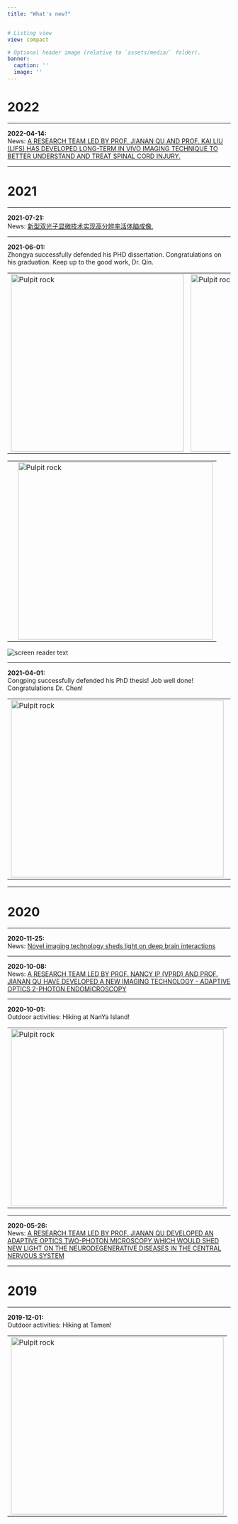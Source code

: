 ```yaml
---
title: "What's new?"


# Listing view
view: compact

# Optional header image (relative to `assets/media/` folder).
banner:
  caption: ''
  image: ''
---
```

<!--more-->
# 2022





<hr>

**2022-04-14:**
</br>
News: <a href="https://ece.hkust.edu.hk/news/research-team-led-prof-jianan-qu-and-prof-kai-liu-lifs-has-developed-long-term-vivo-imaging">A RESEARCH TEAM LED BY PROF. JIANAN QU AND PROF. KAI LIU (LIFS) HAS DEVELOPED LONG-TERM IN VIVO IMAGING TECHNIQUE TO BETTER UNDERSTAND AND TREAT SPINAL CORD INJURY.</a>




<hr>


# 2021
<hr>

**2021-07-21:**
</br>
News: <a href="https://mp.weixin.qq.com/s/xGym6pV9R2AEeLE7jKnrCA">新型双光子显微技术实现高分辨率活体脑成像.</a> 
</br>



<hr>

**2021-06-01:**
</br>
Zhongya successfully defended his PHD dissertation. Congratulations on his graduation. Keep up to the good work, Dr. Qin.
<table><tr><td><img src="/gallery/news/qzy_graduation/IMG_20220531_082130.jpg"alt="Pulpit rock" width="390" height="400"></td><td><img src="/gallery/news/qzy_graduation/IMG_20220531_082231.jpg" alt="Pulpit rock" width="440" height="400"></td></tr></table>
<table><tr><td></td><td><img src="/gallery/news/qzy_graduation/IMG_20220531_082231.jpg" alt="Pulpit rock" width="440" height="400"></td></tr></table>

![screen reader text](Grin_lens.png "AO enhanced grin lens imaging in deep brain")


<hr>

**2021-04-01:**
</br>
Congping successfully defended his PhD thesis! Job well done! Congratulations Dr. Chen!

<table><tr><td><img src="/gallery/news/ccp_graduation/IMG_20220312_174702_303.jpg"alt="Pulpit rock" width="480" height="400"></td><td><img src="/gallery/news/ccp_graduation/IMG_20220312_174643_190.jpg" alt="Pulpit rock" width="440" height="400"></td></tr></table>

<hr>

# 2020

<hr>

**2020-11-25:**
</br> 
News: [Novel imaging technology sheds light on deep brain interactions](https://projects.croucher.org.hk/news/novel-imaging-technology-sheds-light-on-deep-brain-interactions)


<hr>

**2020-10-08:**
</br> 
News: [A RESEARCH TEAM LED BY PROF. NANCY IP (VPRD) AND PROF. JIANAN QU HAVE DEVELOPED A NEW IMAGING TECHNOLOGY - ADAPTIVE OPTICS 2-PHOTON ENDOMICROSCOPY](https://ece.hkust.edu.hk/news/research-team-led-prof-nancy-ip-vprd-and-prof-jianan-qu-have-developed-new-imaging-technology)


<hr>

**2020-10-01:**
</br> 
Outdoor activities: Hiking at NanYa Island!
<table><tr><td><img src="/gallery/news/nanyaisland/A.jpg"alt="Pulpit rock" width="480" height="400"></td><tr></table>

<hr>

**2020-05-26:**
</br> 
News: [A RESEARCH TEAM LED BY PROF. JIANAN QU DEVELOPED AN ADAPTIVE OPTICS TWO-PHOTON MICROSCOPY WHICH WOULD SHED NEW LIGHT ON THE NEURODEGENERATIVE DISEASES IN THE CENTRAL NERVOUS SYSTEM](https://ece.hkust.edu.hk/news/research-team-led-prof-jianan-qu-developed-adaptive-optics-two-photon-microscopy-which-would)


<hr>

# 2019


<hr>

**2019-12-01:**
</br> 
Outdoor activities: Hiking at Tamen!
<table><tr><td><img src="/gallery/news/tamen/A.jpg"alt="Pulpit rock" width="480" height="400"></td><tr></table>
